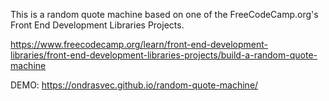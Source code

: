 This is a random quote machine based on one of the FreeCodeCamp.org's Front End Development Libraries Projects.

https://www.freecodecamp.org/learn/front-end-development-libraries/front-end-development-libraries-projects/build-a-random-quote-machine

DEMO: https://ondrasvec.github.io/random-quote-machine/